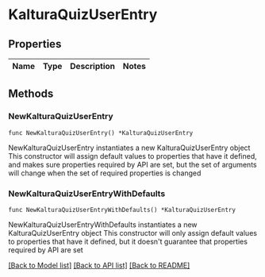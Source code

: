 # KalturaQuizUserEntry

## Properties

Name | Type | Description | Notes
------------ | ------------- | ------------- | -------------

## Methods

### NewKalturaQuizUserEntry

`func NewKalturaQuizUserEntry() *KalturaQuizUserEntry`

NewKalturaQuizUserEntry instantiates a new KalturaQuizUserEntry object
This constructor will assign default values to properties that have it defined,
and makes sure properties required by API are set, but the set of arguments
will change when the set of required properties is changed

### NewKalturaQuizUserEntryWithDefaults

`func NewKalturaQuizUserEntryWithDefaults() *KalturaQuizUserEntry`

NewKalturaQuizUserEntryWithDefaults instantiates a new KalturaQuizUserEntry object
This constructor will only assign default values to properties that have it defined,
but it doesn't guarantee that properties required by API are set


[[Back to Model list]](../README.md#documentation-for-models) [[Back to API list]](../README.md#documentation-for-api-endpoints) [[Back to README]](../README.md)


